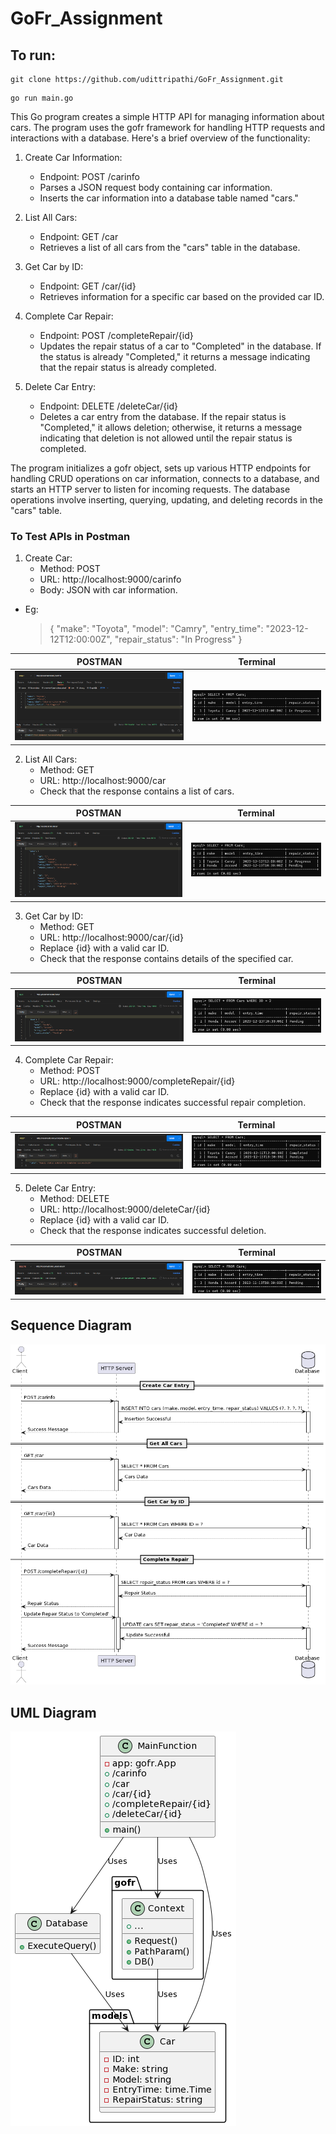 # GoFr_Assignment

## To run:
```
git clone https://github.com/udittripathi/GoFr_Assignment.git
```

```
go run main.go
```


This Go program creates a simple HTTP API for managing information about cars. The program uses the gofr framework for handling HTTP requests and interactions with a database. Here's a brief overview of the functionality:

  1. Create Car Information:
     + Endpoint: POST /carinfo
     + Parses a JSON request body containing car information.
     + Inserts the car information into a database table named "cars."

  2. List All Cars:
     + Endpoint: GET /car
     + Retrieves a list of all cars from the "cars" table in the database.

  3. Get Car by ID:
     + Endpoint: GET /car/{id}
     + Retrieves information for a specific car based on the provided car ID.
 
  4. Complete Car Repair:
     + Endpoint: POST /completeRepair/{id}
     + Updates the repair status of a car to "Completed" in the database. If the status is already "Completed," it returns a message indicating that the repair status is already completed.

  5. Delete Car Entry:
     + Endpoint: DELETE /deleteCar/{id}
     + Deletes a car entry from the database. If the repair status is "Completed," it allows deletion; otherwise, it returns a message indicating that deletion is not allowed until the repair status is completed.

The program initializes a gofr object, sets up various HTTP endpoints for handling CRUD operations on car information, connects to a database, and starts an HTTP server to listen for incoming requests. The database operations involve inserting, querying, updating, and deleting records in the "cars" table.


### To Test APIs in Postman

 1. Create Car:   
    + Method: POST
    + URL: http://localhost:9000/carinfo
    + Body: JSON with car information.
  + Eg:
     > {
     >    "make": "Toyota",
     >    "model": "Camry",
     >    "entry_time": "2023-12-12T12:00:00Z",
     >    "repair_status": "In Progress"
     > }

| POSTMAN                | Terminal                |
| ---------------------- | ---------------------- |
| ![POSTMAN](images/s1.png) | ![Terminal](images/s2.png) |

 2. List All Cars:
    + Method: GET
    + URL: http://localhost:9000/car
    + Check that the response contains a list of cars.

| POSTMAN                | Terminal                |
| ---------------------- | ---------------------- |
| ![POSTMAN](images/s3.png) | ![Terminal](images/s4.png) |

 3. Get Car by ID:
    + Method: GET
    + URL: http://localhost:9000/car/{id}
    + Replace {id} with a valid car ID.
    + Check that the response contains details of the specified car.

| POSTMAN                | Terminal                |
| ---------------------- | ---------------------- |
| ![POSTMAN](images/s5.png) | ![Terminal](images/s6.png) |

 4. Complete Car Repair:
    + Method: POST
    + URL: http://localhost:9000/completeRepair/{id}
    + Replace {id} with a valid car ID.
    + Check that the response indicates successful repair completion.

| POSTMAN                | Terminal                |
| ---------------------- | ---------------------- |
| ![POSTMAN](images/s7.png) | ![Terminal](images/s8.png) |    

 5. Delete Car Entry:
    + Method: DELETE
    + URL: http://localhost:9000/deleteCar/{id}
    + Replace {id} with a valid car ID.
    + Check that the response indicates successful deletion.   

| POSTMAN                | Terminal                |
| ---------------------- | ---------------------- |
| ![POSTMAN](images/s9.png) | ![Terminal](images/s10.png) |      


## Sequence Diagram
![SQD](images/SQD.png)

## UML Diagram
![UML](images/UMLD.png)
